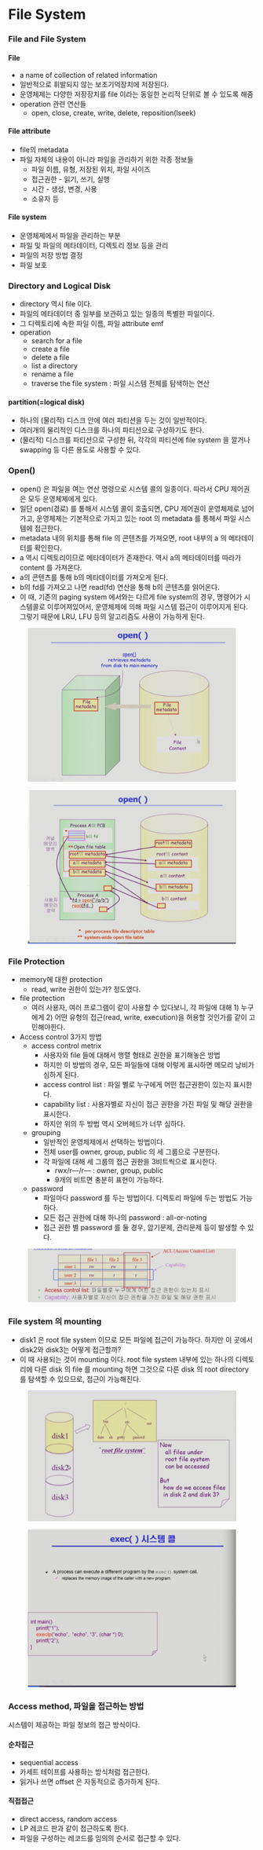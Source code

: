 # File System

### File and File System

#### File

* a name of collection of related information
* 일반적으로 휘발되지 않는 보조기억장치에 저장된다.
* 운영체제는 다양한 저장장치를 file 이라는 동일한 논리적 단위로 볼 수 있도록 해줌
* operation 관련 연산들
  * open, close, create, write, delete, reposition(lseek)

#### File attribute

* file의 metadata
* 파일 자체의 내용이 아니라 파일을 관리하기 위한 각종 정보들
  * 파일 이름, 유형, 저장된 위치, 파일 사이즈
  * 접근권한 - 읽기, 쓰기, 실행
  * 시간 - 생성, 변경, 사용
  * 소유자 등

#### File system

* 운영체제에서 파일을 관리하는 부분
* 파일 및 파일의 메타데이터, 디렉토리 정보 등을 관리
* 파일의 저장 방법 결정
* 파일 보호

### Directory and Logical Disk

* directory 역시 file 이다.
* 파일의 메타데이터 중 일부를 보관하고 있는 일종의 특별한 파일이다.
* 그 디렉토리에 속한 파일 이름, 파일 attribute emf
* operation
  * search for a file
  * create a file
  * delete a file
  * list a directory
  * rename a file
  * traverse the file system : 파일 시스템 전체를 탐색하는 연산

#### partition(=logical disk)

* 하나의 (물리적) 디스크 안에 여러 파티션을 두는 것이 일반적이다.
* 여러개의 물리적인 디스크를 하나의 파티션으로 구성하기도 한다.
* (물리적) 디스크를 파티션으로 구성한 뒤, 각각의 파티션에 file system 을 깔거나 swapping 등 다른 용도로 사용할 수 있다.

### Open()

* open() 은 파일을 여는 연산 명령으로 시스템 콜의 일종이다. 따라서 CPU 제어권은 모두 운영체제에게 있다.
* 일단 open(경로) 를 통해서 시스템 콜이 호출되면, CPU 제어권이 운영체제로 넘어가고, 운영체제는 기본적으로 가지고 있는 root 의 metadata 를 통해서 파일 시스템에 접근한다.
* metadata 내의 위치를 통해 file 의 콘텐츠를 가져오면, root 내부의 a 의 메타데이터를 확인한다.
* a 역시 디렉토리이므로 메타데이터가 존재한다. 역시 a의 메타데이터를 따라가 content 를 가져온다.
* a의 콘텐츠를 통해 b의 메타데이터를 가져오게 된다.
* b의 fd를 가져오고 나면 read(fd) 연산을 통해 b의 콘텐츠를 읽어온다.
* 이 때, 기존의 paging system 에서와는 다르게 file system의 경우, 명령어가 시스템콜로 이루어져있어서, 운영체제에 의해 파일 시스템 접근이 이루어지게 된다. 그렇기 때문에 LRU, LFU 등의 알고리즘도 사용이 가능하게 된다.

<figure><img src="../../.gitbook/assets/image (1) (1) (1) (3).png" alt=""><figcaption></figcaption></figure>

<figure><img src="../../.gitbook/assets/image (5) (3) (3).png" alt=""><figcaption></figcaption></figure>

### File Protection

* memory에 대한 protection
  * read, write 권한이 있는가? 정도였다.
* file protection
  * 여러 사용자, 여러 프로그램이 같이 사용할 수 있다보니, 각 파일에 대해 1) 누구에게 2) 어떤 유형의 접근(read, write, execution)을 허용할 것인가를 같이 고민해야한다.
* Access control 3가지 방법
  * access control metrix
    * 사용자와 file 들에 대해서 행렬 형태로 권한을 표기해놓은 방법
    * 하지만 이 방법의 경우, 모든 파일들에 대해 이렇게 표시하면 메모리 낭비가 심하게 된다.
    * access control list : 파일 별로 누구에게 어떤 접근권한이 있는지 표시한다.
    * capability list : 사용자별로 자신이 접근 권한을 가진 파일 및 해당 권한을 표시한다.
    * 하지만 위의 두 방법 역시 오버헤드가 너무 심하다.
  * grouping
    * 일반적인 운영체제에서 선택하는 방법이다.
    * 전체 user를 owner, group, public 의 세 그룹으로 구분한다.
    * 각 파일에 대해 세 그룹의 접근 권한을 3비트씩으로 표시한다.
      * rwx/r—/r— : owner, group, public
      * 9개의 비트면 충분히 표현이 가능하다.
  * password
    * 파일마다 password 를 두는 방법이다. 디렉토리 파일에 두는 방법도 가능하다.
    * 모든 접근 권한에 대해 하나의 password : all-or-noting
    * 접근 권한 별 password 를 둘 경우, 암기문제, 관리문제 등이 발생할 수 있다.

<figure><img src="../../.gitbook/assets/image (3) (1) (1) (3).png" alt=""><figcaption></figcaption></figure>

### File system 의 mounting

* disk1 은 root file system 이므로 모든 파일에 접근이 가능하다. 하지만 이 곳에서 disk2와 disk3는 어떻게 접근할까?
* 이 때 사용되는 것이 mounting 이다. root file system 내부에 있는 하나의 디렉토리에 다른 disk 의 file 를 mounting 하면 그것으로 다른 disk 의 root directory 를 탐색할 수 있으므로, 접근이 가능해진다.

<figure><img src="../../.gitbook/assets/image (7) (1) (2) (1).png" alt=""><figcaption></figcaption></figure>

<figure><img src="../../.gitbook/assets/image (20) (1) (1).png" alt=""><figcaption></figcaption></figure>

### Access method, 파일을 접근하는 방법

시스템이 제공하는 파일 정보의 접근 방식이다.

#### 순차접근

* sequential access
* 카세트 테이프를 사용하는 방식처럼 접근한다.
* 읽거나 쓰면 offset 은 자동적으로 증가하게 된다.

#### 직접접근

* direct access, random access
* LP 레코드 판과 같이 접근하도록 한다.
* 파일을 구성하는 레코드를 임의의 순서로 접근할 수 있다.

